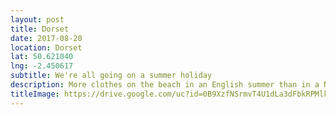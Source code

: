 ```yaml
---
layout: post
title: Dorset
date: 2017-08-20
location: Dorset
lat: 50.621040
lng: -2.450617
subtitle: We're all going on a summer holiday
description: More clothes on the beach in an English summer than in a NZ winter
titleImage: https://drive.google.com/uc?id=0B9XzfNSrmvT4U1dLa3dFbkRPMlk
---
```

